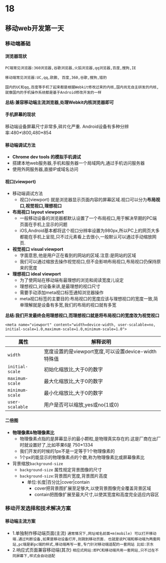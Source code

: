 # 18
## 移动web开发第一天
### 移动端基础
#### 浏览器现状
    PC端常见浏览器:360浏览器,谷歌浏览器,火狐浏览器,qq浏览器,百度,搜狗,IE

    移动端常见浏览器:UC,qq,欧鹏, 百度,360,谷歌,搜狗,猎豹

    国内的UC和qq,百度等手机了起来都是根据Webkit修改过来的内核,国内尚无自主研发的内核,就像国内的手机操作系统都是基于Android修改开发的一样

**总结:兼容移动端主流浏览器,处理Webkit内核浏览器即可**

#### 手机屏幕的现状
移动端设备屏幕尺寸非常多,碎片化严重.
Android设备有多种分辨率:480*\800,480*854

#### 移动端调试方法
+ **Chrome dev tools 的模拟手机调试**
+ 搭建本地web服务器,手机和服务器一个局域网内,通过手机访问服务器
+ 使用外网服务器,直接IP或域名访问

#### 视口(viewport)
+ 移动端调试方法
    + 视口(viewport) 就是浏览器显示页面内容的屏幕区域.视口可以分为**布局视口,视觉视口,理想视口**
+ **布局视口 layout viewport**
    + 一般移动设备的浏览器都默认设置了一个布局视口,用于解决早期的PC端页面在手机上显示的问题
    + iOS,Android基本都将这个视口分辨率设置为980px,所以PC上的网页大多都能在手机上呈现,只不过元素看上去很小,一般默认可以通过手动缩放网页.
+ **视觉视口 visual viewport**
    + 字面意思,他是用户正在看到的网站的区域.注意:是网站的区域
    + 我们可以通过缩放去操作视觉视口,但不会影响布局视口,布局视口仍保持原来的宽度
+ **理想视口 ideal viewport**
    + 为了使网站在移动端有最理想的浏览和阅读宽度儿设定
    + 理想视口,对设备来讲,是最理想的视口尺寸
    + 需要手动添加meta视口标签通知浏览器操作
    + meta视口标签的主要目的:布局视口的宽度应该与理想视口的宽度一致,简单理解就是设备有多宽,我们的布局的视口就有多宽

**总结:我们开发最终会用理想视口,而理想视口就是将布局视口的宽度改为视觉视口**

`<meta name="viewport" content="width=device-width, user-scalable=no, initial-scale=1.0,maximum-scale=1.0,minimum-scale=1.0">`

|属性|解释说明|
|-|-|
|`width`|宽度设置的是viewport宽度,可以设置device-width特殊值|
|`initial-scale`|初始化缩放比,大于0的数字|
|`maximum-scale`|最大化缩放比,大于0的数字|
|`minimum-scale`|最小化缩放比,大于0的数字|
|`user-scalable`|用户是否可以缩放,yes或no(1或0)

#### 二倍图
+ **物理像素&物理像素比**
    + 物理像素点指的是屏幕显示的最小颗粒,是物理真实存在的.这是厂商在出厂时就设置好了,比如苹果6是 750*1334
    + 我们开发的时候的1px不是一定等于1个物理像素的
    + 1个px的能显示的物理像素点的个数,称为物理像素比或屏幕像素比
+ 背景缩放`background-size`
    + `background-size` 属性规定背景图像的尺寸
    + `background-size`:背景图片宽度,背景图片高度
        + 单位:长度|百分比|cover|contain
            + cover把背景图扩展至足够大,以使背景图像完全覆盖背景区域
            + contain把图像扩展至最大尺寸,以使其宽度和高度完全适应内容区

### 移动开发选择和技术解决方案
#### 移动端主流方案
+ 1.单独制作移动端页面(主流)
`通常情况下,网址域名前面+m(mobile)
可以打开移动端.通过判断设备,如果是移动设备打开,则跳到移动页面.
也就是说PC端和移动端为两套网站,pc端是新pc端的样式,移动端再写一套,专门针对移动端适配的一套网站
比如:京东`
+ 2.响应式页面兼容移动端(其次)
`相应式网站:即PC和移动端共用一套网站,只不过在不同屏幕下,样式会自动适配`